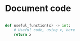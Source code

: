 # Document code 

```python

def useful_function(x) -> int:
    # Useful code, using x, here
    return x

```
